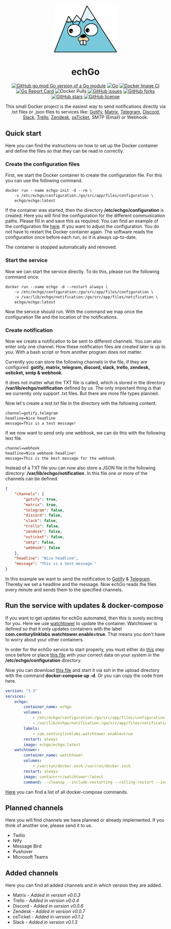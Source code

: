 <div align="center">
    <br><br><img src="https://raw.githubusercontent.com/echgo/logo/main/echGo.svg" width="200" />

# echGo

[![GitHub go.mod Go version of a Go module](https://img.shields.io/github/go-mod/go-version/echgo/echgo.svg)](https://golang.org/) [![Go](https://github.com/echgo/echgo/actions/workflows/go.yml/badge.svg)](https://github.com/echgo/echgo/actions/workflows/go.yml) [![Docker Image CI](https://github.com/echgo/echgo/actions/workflows/docker-image.yml/badge.svg)](https://github.com/echgo/echgo/actions/workflows/docker-image.yml) [![Go Report Card](https://goreportcard.com/badge/github.com/echgo/echgo)](https://goreportcard.com/report/github.com/echgo/echgo) ![Docker Pulls](https://img.shields.io/docker/pulls/echgo/echgo) [![GitHub issues](https://img.shields.io/github/issues/echgo/echgo)](https://github.com/echgo/echgo/issues) [![GitHub forks](https://img.shields.io/github/forks/echgo/echgo)](https://github.com/echgo/echgo/network) [![GitHub stars](https://img.shields.io/github/stars/echgo/echgo)](https://github.com/echgo/echgo/stargazers) [![GitHub license](https://img.shields.io/github/license/echgo/echgo)](https://github.com/echgo/echgo/blob/master/LICENSE) 

This small Docker project is the easiest way to send notifications directly via .txt files or .json files to services like: [Gotify](https://gotify.net/), [Matrix](https://matrix.org/), [Telegram](https://telegram.org/), [Discord](https://discord.com/), [Slack](https://slack.com/), [Trello](https://trello.com/de), [Zendesk](https://www.zendesk.de/), [osTicket](https://osticket.com/), SMTP (Email) or Webhook.
    
</div>

## Quick start

Here you can find the instructions on how to set up the Docker container and define the files so that they can be read in correctly.

### Create the configuration files

First, we start the Docker container to create the configuration file. For this you can use the following command.

```console
docker run --name echgo-init -d --rm \
    -v /etc/echgo/configuration:/go/src/app/files/configuration \
    echgo/echgo:latest
```

If the container was started, then the directory **/etc/echgo/configuration** is created. Here you will find the configuration for the different communication paths. Please fill in and save this as required. You can find an example of the configuration file [here](https://github.com/echgo/echgo/blob/master/.echgo.yaml). If you want to adjust the configuration. You do not have to restart the Docker container again. The software reads the configuration once before each run, so it is always up-to-date.

The container is stopped automatically and removed.

### Start the service

Now we can start the service directly. To do this, please run the following command once.

```console
docker run --name echgo -d --restart always \
    -v /etc/echgo/configuration:/go/src/app/files/configuration \
    -v /var/lib/echgo/notification:/go/src/app/files/notification \
    echgo/echgo:latest
```

Now the service should run. With the command we map once the configuration file and the location of the notifications.

### Create notification

Now we create a notification to be sent to different channels. You can also enter only one channel. How these notification files are created later is up to you. With a bash script or from another program does not matter.

Currently you can store the following channels in the file, if they are configured: **gotify, matrix, telegram, discord, slack, trello, zendesk, osticket, smtp & webhook**.

It does not matter what the TXT file is called, which is stored in the directory **/var/lib/echgo/notification** defined by us. The only important thing is that we currently only support .txt files. But there are more file types planned.

Now let's create a test.txt file in the directory with the following content:

```text
channel=gotify,telegram
headline=Nice headline 
message=This is a test message!
```

If we now want to send only one webhook, we can do this with the following text file.

```text
channel=webhook
headline=Nice webhook headline! 
message=This is the best message for the webhook.
```

Instead of a TXT file you can now also store a JSON file in the following directory: **/var/lib/echgo/notification**. In this file one or more of the channels can be defined.

```json
{
    "channels": {
        "gotify": true,
        "matrix": true,
        "telegram": false,
        "discord": false,
        "slack": false,
        "trello": false,
        "zendesk": false,
        "osticket": false,
        "smtp": false,
        "webhook": false
    },
    "headline": "Nice headline",
    "message": "This is a test message."
}
```

In this example we want to send the notification to [Gotify](https://gotify.net/) & [Telegram](https://telegram.org/). Thereby we set a headline and the message.  Now echGo reads the files every minute and sends them to the specified channels.

## Run the service with updates & docker-compose

If you want to get updates for echGo automated, then this is surely exciting for you. Here we use [watchtower](https://github.com/containrrr/watchtower/) to update the container. Watchtower is defined so that it only updates containers with the label **com.centurylinklabs.watchtower.enable=true**. That means you don't have to worry about your other containers.

In order for the echGo service to start properly, you must either do [this](https://github.com/echgo/echgo#create-the-configuration-files) step once before or place [this file](https://raw.githubusercontent.com/echgo/echgo/master/.echgo.yaml) with your correct data on your system in the **/etc/echgo/configuration** directory.

Now you can download [this file](https://raw.githubusercontent.com/echgo/echgo/master/docker-compose.yaml) and start it via ssh in the upload directory with the command **docker-compose up -d**. Or you can copy the code from here.

```yaml
version: "3.3"
services:
    echgo:
        container_name: echgo
        volumes:
            - /etc/echgo/configuration:/go/src/app/files/configuration
            - /var/lib/echgo/notification:/go/src/app/files/notification
        labels:
            - com.centurylinklabs.watchtower.enable=true
        restart: always
        image: echgo/echgo:latest
    watchtower:
        container_name: watchtower
        volumes:
            - /var/run/docker.sock:/var/run/docker.sock
        restart: always
        image: containrrr/watchtower:latest
        command: --cleanup --include-restarting --rolling-restart --include-stopped --label-enable --interval 3600
```

[Here](https://docs.docker.com/compose/reference/) you can find a list of all docker-compose commands.

## Planned channels

Here you will find channels we have planned or already implemented. If you think of another one, please send it to us.

- Twilio
- Ntfy
- Message Bird
- Pushover
- Microsoft Teams

## Added channels

Here you can find all added channels and in which version they are added.

- Matrix - _Added in version v0.0.3_
- Trello - _Added in version v0.0.4_
- Discord - _Added in version v0.0.6_
- Zendesk - _Added in version v0.0.7_
- osTicket - _Added in version v0.1.2_
- Slack - _Added in version v0.1.3_